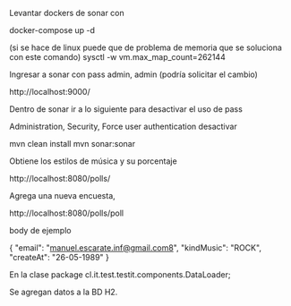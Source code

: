 Levantar dockers de sonar con

docker-compose up -d

(si se hace de linux puede que de problema de memoria que se soluciona con este comando)
sysctl -w vm.max_map_count=262144

Ingresar a sonar con pass admin, admin (podría solicitar el cambio)

http://localhost:9000/

Dentro de sonar ir a lo siguiente para desactivar el uso de pass

Administration, Security, Force user authentication desactivar


mvn clean install
mvn sonar:sonar

Obtiene los estilos de música y su porcentaje

http://localhost:8080/polls/

Agrega una nueva encuesta,

http://localhost:8080/polls/poll

body de ejemplo

{
    "email": "manuel.escarate.inf@gmail.com8",
    "kindMusic": "ROCK",
    "createAt": "26-05-1989"
}

En la clase package cl.it.test.testit.components.DataLoader;

Se agregan datos a la BD H2.
